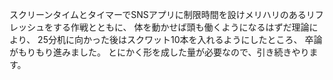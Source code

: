 ﻿---
layout: post
categories: [慶應通信, 進捗]
tags: [慶應通信, 卒業論文進捗]
author: tmo
slug: "1139"
---
スクリーンタイムとタイマーでSNSアプリに制限時間を設けメリハリのあるリフレッシュをする作戦とともに、
体を動かせば頭も働くようになるはずだ理論により、
25分机に向かった後はスクワット10本を入れるようにしたところ、
卒論がもりもり進みました。
とにかく形を成した量が必要なので、引き続きやります。